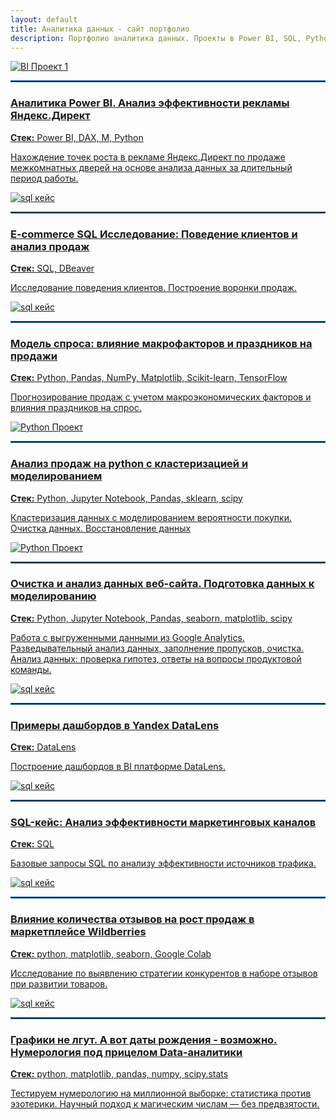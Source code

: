 ```yaml
---
layout: default
title: Аналитика данных - сайт портфолио
description: Портфолио аналитика данных. Проекты в Power BI, SQL, Python. Примеры дашбордов, клиентской аналитики и визуализации данных.
---
```


<div class="case-grid">

  <div class="case-card">
    <a href="/cases/bi_case">
      <img src="assets/images/bi_img.png" alt="BI Проект 1">
      <hr class="my-4" style="border: 1px solid #005FA3;">
      <h3>Аналитика Power BI. Анализ эффективности рекламы Яндекс.Директ </h3>
      <p><strong>Стек:</strong> Power BI, DAX, М, Python</p>
      <p>Нахождение точек роста в рекламе Яндекс.Директ по продаже межкомнатных дверей на основе анализа данных за длительный период работы.</p>
    </a>
  </div>

  <div class="case-card">
    <a href="/cases/case6_sql">
      <img src="assets\images\case6_title.png" alt="sql кейс">
      <hr class="my-4" style="border: 1px solid #005FA3;">
      <h3>E-commerce SQL Исследование: Поведение клиентов и анализ продаж</h3>
    <p><strong>Стек:</strong> SQL, DBeaver</p>
    <p>Исследование поведения клиентов. Построение воронки продаж.</p>
    </a>
  </div>

   <div class="case-card">
    <a href="/cases/case8_python">
      <img src="assets\images\case8_title.png" alt="sql кейс">
      <hr class="my-4" style="border: 1px solid #005FA3;">
      <h3>Модель спроса: влияние макрофакторов и праздников на продажи</h3>
    <p><strong>Стек:</strong> Python, Pandas, NumPy, Matplotlib, Scikit-learn, TensorFlow</p>
    <p>Прогнозирование продаж с учетом макроэкономических факторов и влияния праздников на спрос.</p>
    </a>
  </div>

  <div class="case-card">
    <a href="/cases/sports-goods">
      <img src="assets/images/sports_clustering3.png" alt="Python Проект">
      <hr class="my-4" style="border: 1px solid #005FA3;">
      <h3>Анализ продаж на python c кластеризацией и моделированием</h3>
    <p><strong>Стек:</strong> Python, Jupyter Notebook, Pandas, sklearn, scipy</p>
    <p>Кластеризация данных с моделированием вероятности покупки. Очистка данных. Восстановление данных</p>
    </a>
  </div>

  <div class="case-card">
  <a href="/cases/sberauto">
    <img src="assets/images/sber_title.png" alt="Python Проект">
    <hr class="my-4" style="border: 1px solid #005FA3;">
    <h3>Очистка и анализ данных веб-сайта. Подготовка данных к моделированию</h3>
    <p><strong>Стек:</strong> Python, Jupyter Notebook, Pandas, seaborn, matplotlib, scipy</p>
    <p>Работа с выгруженными данными из Google Analytics. Разведывательный анализ данных, заполнение пропусков, очистка. Анализ данных: проверка гипотез, ответы на вопросы продуктовой команды.</p>
  </a>
  </div>

  <div class="case-card">
    <a href="/cases/case9_datalens">
      <img src="assets/images/case9_title.png" alt="sql кейс">
      <hr class="my-4" style="border: 1px solid #005FA3;">
      <h3>Примеры дашбордов в Yandex DataLens</h3>
    <p><strong>Стек:</strong> DataLens</p>
    <p>Построение дашбордов в BI платформе DataLens.</p>
    </a>
  </div>

   <div class="case-card">
    <a href="/cases/sql_marketing">
      <img src="assets/images/sql_title.png" alt="sql кейс">
      <hr class="my-4" style="border: 1px solid #005FA3;">
      <h3>SQL-кейс: Анализ эффективности маркетинговых каналов</h3>
    <p><strong>Стек:</strong> SQL</p>
    <p>Базовые запросы SQL по анализу эффективности источников трафика.</p>
    </a>
  </div>

  <div class="case-card">
    <a href="/cases/python_reviews">
      <img src="assets/images/python_reviews_title.png" alt="sql кейс">
      <hr class="my-4" style="border: 1px solid #005FA3;">
      <h3>Влияние количества отзывов на рост продаж в маркетплейсе Wildberries</h3>
    <p><strong>Стек:</strong> python, matplotlib, seaborn, Google Colab</p>
    <p>Исследование по выявлению стратегии конкурентов в наборе отзывов при развитии товаров.</p>
    </a>
  </div>

  <div class="case-card">
    <a href="/cases/case10-numeroligy-and-data-analytics">
      <img src="assets/images/case10_title.png" alt="sql кейс">
      <hr class="my-4" style="border: 1px solid #005FA3;">
      <h3>Графики не лгут. А вот даты рождения - возможно. Нумерология под прицелом Data-аналитики</h3>
    <p><strong>Стек:</strong> python, matplotlib, pandas, numpy, scipy.stats</p>
    <p>Тестируем нумерологию на миллионной выборке: статистика против эзотерики. Научный подход к магическим числам — без предвзятости.</p>
    </a>
  </div>






</div>